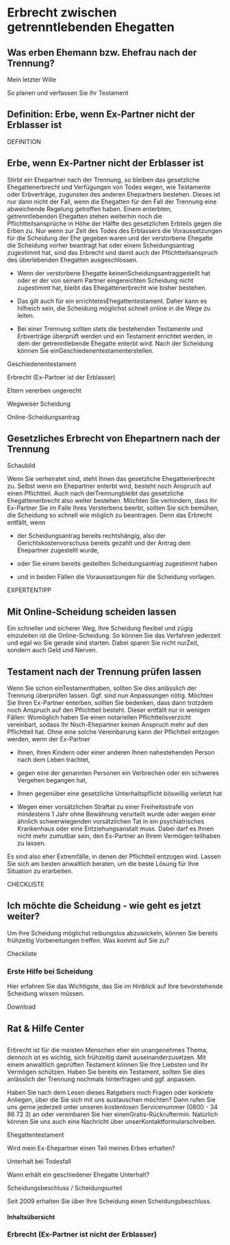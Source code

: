 # Erbrecht zwischen getrenntlebenden Ehegatten

## Was erben Ehemann bzw. Ehefrau nach der Trennung?

Mein letzter Wille

So planen und verfassen Sie Ihr Testament

## Definition: Erbe, wenn Ex-Partner nicht der Erblasser ist

DEFINITION

## Erbe, wenn Ex-Partner nicht der Erblasser ist

Stirbt ein Ehepartner nach der Trennung, so bleiben das gesetzliche Ehegattenerbrecht und Verfügungen von Todes wegen, wie Testamente oder Erbverträge, zugunsten des anderen Ehepartners bestehen. Dieses ist nur dann nicht der Fall, wenn die Ehegatten für den Fall der Trennung eine abweichende Regelung getroffen haben. Einem enterbten, getrenntlebenden Ehegatten stehen weiterhin noch die Pflichtteilsansprüche in Höhe der Hälfte des gesetzlichen Erbteils gegen die Erben zu. Nur wenn zur Zeit des Todes des Erblassers die Voraussetzungen für die Scheidung der Ehe gegeben waren und der verstorbene Ehegatte die Scheidung vorher beantragt hat oder einem Scheidungsantrag zugestimmt hat, sind das Erbrecht und damit auch der Pflichtteilsanspruch des überlebenden Ehegatten ausgeschlossen.

- Wenn der verstorbene Ehegatte keinenScheidungsantraggestellt hat oder er der von seinem Partner eingereichten Scheidung nicht zugestimmt hat, bleibt das Ehegattenerbrecht wie bisher bestehen.

- Das gilt auch für ein errichtetesEhegattentestament. Daher kann es hilfreich sein, die Scheidung möglichst schnell online in die Wege zu leiten.

- Bei einer Trennung sollten stets die bestehenden Testamente und Erbverträge überprüft werden und ein Testament errichtet werden, in dem der getrenntlebende Ehegatte enterbt wird. Nach der Scheidung können Sie einGeschiedenentestamenterstellen.

Geschiedenentestament

Erbrecht (Ex-Partner ist der Erblasser)

Eltern vererben ungerecht

Wegweiser Scheidung

Online-Scheidungsantrag

## Gesetzliches Erbrecht von Ehepartnern nach der Trennung

Schaubild

Wenn Sie verheiratet sind, steht Ihnen das gesetzliche Ehegattenerbrecht zu. Selbst wenn ein Ehepartner enterbt wird, besteht noch Anspruch auf einen Pflichtteil. Auch nach derTrennungbleibt das gesetzliche Ehegattenerbrecht also weiter bestehen. Möchten Sie verhindern, dass Ihr Ex-Partner Sie im Falle Ihres Versterbens beerbt, sollten Sie sich bemühen, die Scheidung so schnell wie möglich zu beantragen. Denn das Erbrecht entfällt, wenn

- der Scheidungsantrag bereits rechtshängig, also der Gerichtskostenvorschuss bereits gezahlt und der Antrag dem Ehepartner zugestellt wurde,

- oder Sie einem bereits gestellten Scheidungsantrag zugestimmt haben

- und in beiden Fällen die Voraussetzungen für die Scheidung vorlagen.

EXPERTENTIPP

## Mit Online-Scheidung scheiden lassen

Ein schneller und sicherer Weg, Ihre Scheidung flexibel und zügig einzuleiten ist die Online-Scheidung. So können Sie das Verfahren jederzeit und egal wo Sie gerade sind starten. Dabei sparen Sie nicht nurZeit, sondern auch Geld und Nerven.

## Testament nach der Trennung prüfen lassen

Wenn Sie schon einTestamenthaben, sollten Sie dies anlässlich der Trennung überprüfen lassen. Ggf. sind nun Anpassungen nötig. Möchten Sie Ihren Ex-Partner enterben, sollten Sie bedenken, dass dann trotzdem noch Anspruch auf den Pflichtteil besteht. Dieser entfällt nur in wenigen Fällen: Womöglich haben Sie einen notariellen Pflichtteilsverzicht vereinbart, sodass Ihr Noch-Ehepartner keinen Anspruch mehr auf den Pflichtteil hat. Ohne eine solche Vereinbarung kann der Pflichtteil entzogen werden, wenn der Ex-Partner

- Ihnen, Ihren Kindern oder einer anderen Ihnen nahestehenden Person nach dem Leben trachtet,

- gegen eine der genannten Personen ein Verbrechen oder ein schweres Vergehen begangen hat,

- Ihnen gegenüber eine gesetzliche Unterhaltspflicht böswillig verletzt hat

- Wegen einer vorsätzlichen Straftat zu einer Freiheitsstrafe von mindestens 1 Jahr ohne Bewährung verurteilt wurde oder wegen einer ähnlich schwerwiegenden vorsätzlichen Tat in ein psychiatrisches Krankenhaus oder eine Entziehungsanstalt muss. Dabei darf es Ihnen nicht mehr zumutbar sein, den Ex-Partner an Ihrem Vermögen teilhaben zu lassen.

Es sind also eher Extremfälle, in denen der Pflichtteil entzogen wird. Lassen Sie sich am besten anwaltlich beraten, um die beste Lösung für Ihre Situation zu erarbeiten.

CHECKLISTE

## Ich möchte die Scheidung - wie geht es jetzt weiter?

Um Ihre Scheidung möglichst reibungslos abzuwickeln, können Sie bereits frühzeitig Vorbereitungen treffen. Was kommt auf Sie zu?

Checkliste

### Erste Hilfe bei Scheidung

Hier erfahren Sie das Wichtigste, das Sie im Hinblick auf Ihre bevorstehende Scheidung wissen müssen.

Download

## Rat & Hilfe Center

## 

Erbrecht ist für die meisten Menschen eher ein unangenehmes Thema, dennoch ist es wichtig, sich frühzeitig damit auseinanderzusetzen. Mit einem anwaltlich geprüften Testament können Sie Ihre Liebsten und Ihr Vermögen schützen. Haben Sie bereits ein Testament, sollten Sie dies anlässlich der Trennung nochmals hinterfragen und ggf. anpassen.

Haben Sie nach dem Lesen dieses Ratgebers noch Fragen oder konkrete Anliegen, über die Sie sich mit uns austauschen möchten? Dann rufen Sie uns gerne jederzeit unter unseren kostenlosen Servicenummer (0800 - 34 86 72 3) an oder vereinbaren Sie hier einenGratis-Rückruftermin. Natürlich können Sie uns auch eine Nachricht über unserKontaktformularschreiben.

Ehegattentestament

Wird mein Ex-Ehepartner einen Teil meines Erbes erhalten?

Unterhalt bei Todesfall

Wann erhält ein geschiedener Ehegatte Unterhalt?

Scheidungsbeschluss / Scheidungsurteil

Seit 2009 erhalten Sie über Ihre Scheidung einen Scheidungsbeschluss.

#### Inhaltsübersicht

### Erbrecht (Ex-Partner ist nicht der Erblasser)